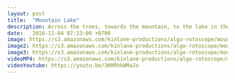 ```yaml
---
layout: post
title:  "Mountain Lake"
description: Across the trees, towards the mountain, to the lake in the back.
date:   2016-11-04 07:33:00 +0700
image: https://s3.amazonaws.com/kinlane-productions/algo-rotoscope/mountainlake/mountainlake-still.jpg
image2: https://s3.amazonaws.com/kinlane-productions/algo-rotoscope/mountainlake/mountainlake-still-1200.png
image3: https://s3.amazonaws.com/kinlane-productions/algo-rotoscope/mountainlake/mountainlake-still-600.png
videoMP4: https://s3.amazonaws.com/kinlane-productions/algo-rotoscope/mountainlake/mountainlake-publish.mp4
videoYoutube: https://youtu.be/3KMRhkWMaJo
---
```

